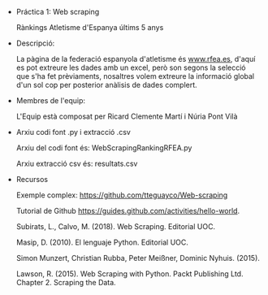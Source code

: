 - Práctica 1: Web scraping
  
  Rànkings Atletisme d'Espanya últims 5 anys

- Descripció:

  La pàgina de la federació espanyola d'atletisme és www.rfea.es, d'aquí es pot extreure les dades amb un excel, però son segons la selecció que s'ha fet prèviaments, nosaltres volem extreure la informació global d'un sol cop per posterior anàlisis de dades complert.

- Membres de l'equip:

  L'Equip està composat per Ricard Clemente Martí i Núria Pont Vilà
      
- Arxiu codi font .py i extracció .csv

  Arxiu del codi font és: WebScrapingRankingRFEA.py
  
  Arxiu extracció csv és: resultats.csv
  
- Recursos

  Exemple complex: https://github.com/tteguayco/Web-scraping
  
  Tutorial de Github https://guides.github.com/activities/hello-world.
  
  Subirats, L., Calvo, M. (2018). Web Scraping. Editorial UOC.
  
  Masip, D. (2010). El lenguaje Python. Editorial UOC.
  
  Simon Munzert, Christian Rubba, Peter Meißner, Dominic Nyhuis. (2015). 
  
  Lawson, R. (2015). Web Scraping with Python. Packt Publishing Ltd. Chapter 2. Scraping the Data.

